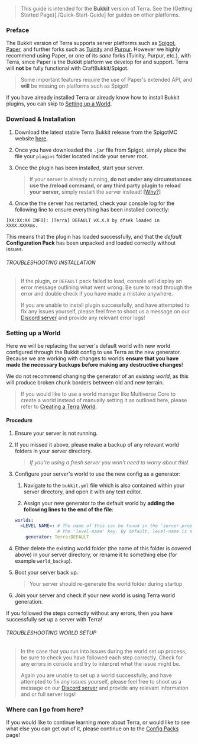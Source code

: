 > This guide is intended for the **Bukkit** version of Terra. See the (Getting Started Page)[./Quick-Start-Guide] for
> guides on other platforms.

### Preface

The Bukkit version of Terra supports server platforms such as [Spigot](https://www.spigotmc.org/),
[Paper](https://papermc.io/), and further forks such as [Tuinity](https://github.com/Spottedleaf/Tuinity) and
[Purpur](https://purpur.pl3x.net/). However we highly recommend using Paper, or one of its *sane* forks
(Tuinity, Purpur, etc.), with Terra, since Paper is the Bukkit platform we develop for and support. 
Terra will **not** be fully functional with CraftBukkit/Spigot.

> Some important features require the use of Paper's extended API, and **will** be missing on platforms such as Spigot!

If you have already installed Terra or already know how to install Bukkit plugins, you can skip to
[Setting up a World](#setting-up-a-world).

### Download & Installation

1. Download the latest stable Terra Bukkit release from the SpigotMC website
[here](https://www.spigotmc.org/resources/terra.85151/).

2. Once you have downloaded the `.jar` file from Spigot, simply place the file your `plugins` folder located inside your
server root.

3. Once the plugin has been installed, start your server.

    > If your server is already running, **do not under any circumstances use the /reload command, or any third party
    >plugin
    > to reload your server,** simply restart the server instead!
    [\[Why?\]](https://matthewmiller.dev/blog/problem-with-reload/)

4. Once the the server has restarted, check your console log for the following line to ensure everything has been
installed correctly:

```none
[XX:XX:XX INFO]: [Terra] DEFAULT vX.X.X by dfsek loaded in XXXX.XXXXms.
```

This means that the plugin has loaded successfully, and that the *default* **Configuration Pack** has been unpacked and
loaded correctly without issues.

###### TROUBLESHOOTING INSTALLATION

>If the plugin, or `DEFAULT` pack failed to load, console will display an error message outlining what went wrong. Be
>sure to read through the error and double check if you have made a mistake anywhere.
>
>If you are unable to install plugin successfully, and have attempted to fix any issues yourself, please feel free to
>shoot us a message on our [Discord server](https://discord.gg/PXUEbbF) and provide any relevant error logs!

### Setting up a World

Here we will be replacing the server's default world with new world configured through the Bukkit config to use Terra as
the new generator. Because we are working with changes to worlds **ensure that you have made the necessary backups before making any destructive
changes**!

We do not recommend changing the generator of an *existing world*, as this will produce broken chunk borders between
old and new terrain.

>If you would like to use a world manager like Multiverse Core to create a world instead of manually setting it as
>outlined here, please refer to [Creating a Terra World](./Creating-a-Terra-World).

#### Procedure

1. Ensure your server is not running.

2. If you missed it above, please make a backup of any relevant world folders in your server directory.

    >*If you're using a fresh server you won't need to worry about this*!

3. Configure your server's world to use the new config as a generator:
    1. Navigate to the `bukkit.yml` file which is also contained within your server directory, and open it with any text
    editor.

    1. Assign your new generator to the default world by **adding the following
    lines to the
    end of the file**:

    ```yaml
    worlds:
      <LEVEL NAME>: # The name of this can be found in the 'server.properties' file under
                    # the 'level-name' key. By default, level-name is set to 'world'.
        generator: Terra:DEFAULT
    ```

4. Either delete the existing world folder (the name of this folder is covered above) in your server directory, or
rename it to something else (for example `world_backup`).

5. Boot your server back up.

    > Your server should re-generate the world folder during startup

6. Join your server and check if your new world is using Terra world generation.

If you followed the steps correctly without any errors, then you have successfully set up a server with Terra!

###### TROUBLESHOOTING WORLD SETUP

>In the case that you run into issues during the world set up process, be sure to check you have followed each step
>correctly. Check for any errors in console and try to interpret what the issue might be.
>
>Again you are unable to set up a world successfully, and have attempted to fix any issues yourself, please feel free to
>shoot us a message on our [Discord server](https://discord.gg/PXUEbbF) and provide any relevant information and or
>full server logs!

### Where can I go from here?

If you would like to continue learning more about Terra, or would like to see what else you can get out of it, please
continue on to the [Config Packs](./Config-Packs) page!
